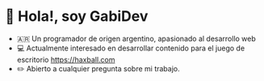 # 👋 Hola!, soy GabiDev
- 🇦🇷 Un programador de origen argentino, apasionado al desarrollo web
- 💻 Actualmente interesado en desarrollar contenido para el juego de escritorio https://haxball.com
- ✏️ Abierto a cualquier pregunta sobre mi trabajo.
